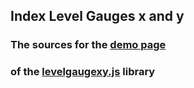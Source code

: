 ## Index Level Gauges x and y  
### The sources for the [demo page](http://slesareva-gala.github.io/levelgaugexy/)  
### of the [levelgaugexy.js](http://github.com/slesareva-gala/levelgaugexy) library
